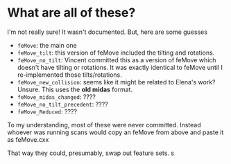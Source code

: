 # What are all of these? 

I'm not really sure! It wasn't documented. But, here are some guesses

 - `feMove`: the main one
 - `feMove_tilt`: this version of feMove included the tilting and rotations. 
 - `feMove_no_tilt`: Vincent committed this as a version of feMove which doesn't have tilting or rotations. It was exactly identical to feMove until I re-implemented those tilts/rotations. 
 - `feMove_new_collision`: seems like it might be related to Elena's work? Unsure. This uses the **old midas** format. 
 - `feMove_midas_changed`: ????
 - `feMove_no_tilt_precedent`: ????
 - `feMove_Reduced`: ????
 

 To my understanding, most of these were never committed. 
 Instead whoever was running scans would copy an feMove from above and paste it as feMove.cxx 

 That way they could, presumably, swap out feature sets. s